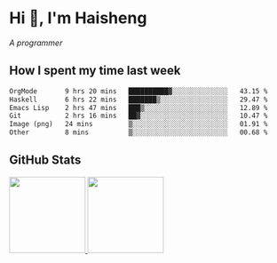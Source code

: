 
# Hi 👋, I'm Haisheng

*A programmer*

<!---
## What I'm reading

[Reading list](https://freizl.github.io/info/books.html)
-->

## How I spent my time last week

<!--START_SECTION:waka-->

```txt
OrgMode       9 hrs 20 mins   ██████████▓░░░░░░░░░░░░░░   43.15 %
Haskell       6 hrs 22 mins   ███████▒░░░░░░░░░░░░░░░░░   29.47 %
Emacs Lisp    2 hrs 47 mins   ███▒░░░░░░░░░░░░░░░░░░░░░   12.89 %
Git           2 hrs 16 mins   ██▓░░░░░░░░░░░░░░░░░░░░░░   10.47 %
Image (png)   24 mins         ▒░░░░░░░░░░░░░░░░░░░░░░░░   01.91 %
Other         8 mins          ▒░░░░░░░░░░░░░░░░░░░░░░░░   00.68 %
```

<!--END_SECTION:waka-->

## GitHub Stats

<a href="https://github.com/hw202207">
  <img height="137px" src="https://github-readme-stats.vercel.app/api?username=freizl&hide_title=false&hide_border=true&show_icons=true&include_all_commits=true&count_private=true&line_height=21&theme=" />
  <img height="137px" src="https://github-readme-stats.vercel.app/api/top-langs/?username=freizl&hide_title=true&hide_border=true&layout=compact&langs_count=6&theme=" />
</a>
